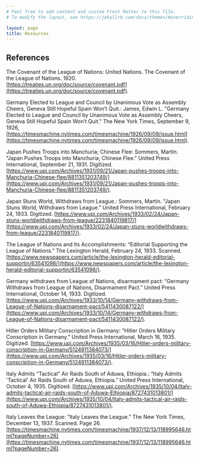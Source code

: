 ```yaml
---
# Feel free to add content and custom Front Matter to this file.
# To modify the layout, see https://jekyllrb.com/docs/themes/#overriding-theme-defaults

layout: page
title: Resources
---
```


## References

The Covenant of the League of Nations:
United Nations. The Covenant of the League of Nations. 1920. [https://treaties.un.org/doc/source/covenant.pdf](https://treaties.un.org/doc/source/covenant.pdf).

Germany Elected to League and Council by Unanimous Vote as Assembly Cheers, Geneva Still Hopeful Spain Won’t Quit.:
James, Edwin L. "Germany Elected to League and Council by Unanimous Vote as Assembly Cheers, Geneva Still Hopeful Spain Won’t Quit." The New York Times, September 9, 1926, [https://timesmachine.nytimes.com/timesmachine/1926/09/09/issue.html](https://timesmachine.nytimes.com/timesmachine/1926/09/09/issue.html).

Japan Pushes Troops into Manchuria; Chinese Flee:
Sommers, Martin. "Japan Pushes Troops into Manchuria; Chinese Flee." United Press International, September 21, 1931. Digitized. [https://www.upi.com/Archives/1931/09/21/Japan-pushes-troops-into-Manchuria-Chinese-flee/8811351203749/](https://www.upi.com/Archives/1931/09/21/Japan-pushes-troops-into-Manchuria-Chinese-flee/8811351203749/).

Japan Stuns World, Withdraws from League.:
Sommers, Martin. "Japan Stuns World, Withdraws from League." United Press International, February 24, 1933. Digitized. [https://www.upi.com/Archives/1933/02/24/Japan-stuns-worldwithdraws-from-league/2231840119817/](https://www.upi.com/Archives/1933/02/24/Japan-stuns-worldwithdraws-from-league/2231840119817/).

The League of Nations and Its Accomplishments:
“Editorial Supporting the League of Nations.” The Lexington Herald, February 24, 1933. Scanned. [https://www.newspapers.com/article/the-lexington-herald-editorial-supportin/63541098/](https://www.newspapers.com/article/the-lexington-herald-editorial-supportin/63541098/).

Germany withdraws from League of Nations, disarmament pact:
“Germany Withdraws from League of Nations, Disarmament Pact.” United Press International, October 14, 1933. Digitized. [https://www.upi.com/Archives/1933/10/14/Germany-withdraws-from-League-of-Nations-disarmament-pact/5411430087122/](https://www.upi.com/Archives/1933/10/14/Germany-withdraws-from-League-of-Nations-disarmament-pact/5411430087122/).

Hitler Orders Military Conscription in Germany:
“Hitler Orders Military Conscription in Germany.” United Press International, March 16, 1935. Digitized. [https://www.upi.com/Archives/1935/03/16/Hitler-orders-military-conscription-in-Germany/5124911384073/](https://www.upi.com/Archives/1935/03/16/Hitler-orders-military-conscription-in-Germany/5124911384073/).

Italy Admits "Tactical" Air Raids South of Aduwa, Ethiopia.:
“Italy Admits 'Tactical' Air Raids South of Aduwa, Ethiopia.” United Press International, October 4, 1935. Digitized. [https://www.upi.com/Archives/1935/10/04/Italy-admits-tactical-air-raids-south-of-Aduwa-Ethiopia/8727431013801/](https://www.upi.com/Archives/1935/10/04/Italy-admits-tactical-air-raids-south-of-Aduwa-Ethiopia/8727431013801/).

Italy Leaves the League:
“Italy Leaves the League.” The New York Times, December 13, 1937. Scanned. Page 26. [https://timesmachine.nytimes.com/timesmachine/1937/12/13/118995646.html?pageNumber=26](https://timesmachine.nytimes.com/timesmachine/1937/12/13/118995646.html?pageNumber=26).
